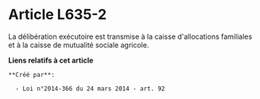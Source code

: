 # Article L635-2

La délibération exécutoire est transmise à la caisse d'allocations familiales et à la caisse de mutualité sociale agricole.

**Liens relatifs à cet article**

	**Créé par**:

	  - Loi n°2014-366 du 24 mars 2014 - art. 92
